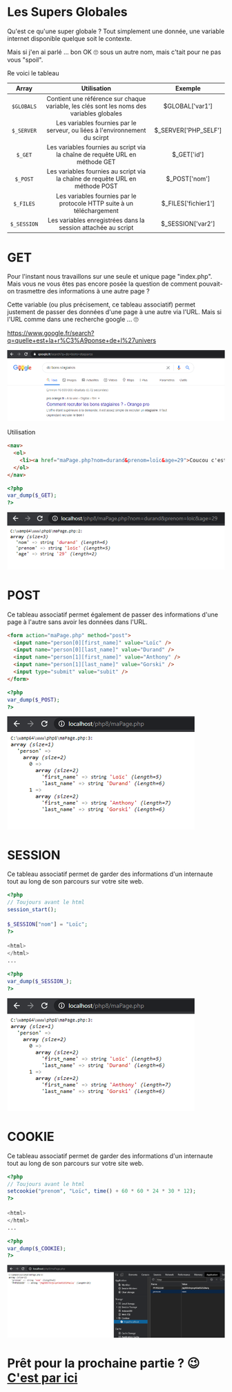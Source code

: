 # Les Supers Globales

Qu'est ce qu'une super globale ? 
Tout simplement une donnée, une variable internet disponible quelque soit le contexte. 

Mais si j'en ai parlé ... bon OK 🙄 sous un autre nom, mais c'tait pour ne pas vous "spoil".

Re voici le tableau 


|    Array    |                                        Utilisation                                        |       Exemple        |
| :---------: | :---------------------------------------------------------------------------------------: | :------------------: |
| `$GLOBALS`  | Contient une référence sur chaque variable, les clés sont les noms des variables globales |   $GLOBAL['var1']    |
| `$_SERVER`  |        Les variables fournies par le serveur, ou liées à l'environnement du scirpt        | $_SERVER['PHP_SELF'] |
|   `$_GET`   |       Les variables fournies au script via la chaîne de requête URL en méthode GET        |     $_GET['id']      |
|  `$_POST`   |       Les variables fournies au script via la chaîne de requête URL en méthode POST       |    $_POST['nom']     |
|  `$_FILES`  |          Les variables fournies par le protocole HTTP suite à un téléchargement           | $_FILES['fichier1']  |
| `$_SESSION` |               Les variables enregistrées dans la session attachée au script               |  $_SESSION['var2']   |

# GET

Pour l'instant nous travaillons sur une seule et unique page "index.php". Mais vous ne vous êtes pas encore posée la question de comment pouvait-on trasmettre des informations à une autre page ? 

Cette variable (ou plus précisement, ce tableau associatif) permet justement de passer des données d'une page à une autre via l'URL.
Mais si l'URL comme dans une recherche google ... 🙄

https://www.google.fr/search?q=quelle+est+la+r%C3%A9ponse+de+l%27univers

![GET](./res/get.png)

Utilisation 

```html
<nav>
  <ol>
    <li><a href="maPage.php?nom=durand&prenom=loïc&age=29">Coucou c'est moi</a></li>
  </ol>
</nav>
```
```php
<?php
var_dump($_GET);
?>
```

![GET](./res/get2.png)

# POST 

Ce tableau associatif permet également de passer des informations d'une page à l'autre sans avoir les données dans l'URL.

```html
<form action="maPage.php" method="post">
  <input name="person[0][first_name]" value="Loïc" />
  <input name="person[0][last_name]" value="Durand" />
  <input name="person[1][first_name]" value="Anthony" />
  <input name="person[1][last_name]" value="Gorski" />
  <input type="submit" value="subit" />
</form>
```

```php
<?php
var_dump($_POST);
?>
```

![POST](./res/post.png)

# SESSION

Ce tableau associatif permet de garder des informations d'un internaute tout au long de son parcours sur votre site web.

```php
<?php
// Toujours avant le html
session_start();

$_SESSION["nom"] = "Loïc";
?>

<html>
</html>
...
```

```php
<?php
var_dump($_SESSION_);
?>
```

![POST](./res/post.png)

# COOKIE

Ce tableau associatif permet de garder des informations d'un internaute tout au long de son parcours sur votre site web.

```php
<?php
// Toujours avant le html
setcookie("prenom", "Loïc", time() + 60 * 60 * 24 * 30 * 12);
?>

<html>
</html>
...
```

```php
<?php
var_dump($_COOKIE);
?>
```

![POST](./res/cookie.png)


# Prêt pour la prochaine partie ? 😉 [C'est par ici](./functions.md)



